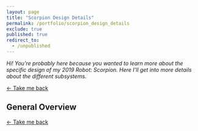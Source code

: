 ```yaml
---
layout: page
title: "Scorpion Design Details"
permalink: /portfolio/scorpion_design_details
exclude: true
published: true
redirect_to:
  - /unpublished
---
```


<!-- Scorpion Design Details -->

*Hi! You're probably here because you wanted to learn more about the specific design of my 2019 Robot: Scorpion. Here I'll get into more details about the different subsystems.*

[← Take me back](/portfolio#scorpion-design-details-)

## General Overview



[← Take me back](/portfolio#scorpion-design-details-)